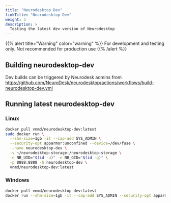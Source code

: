 ```yaml
---
title: "Neurodesktop Dev"
linkTitle: "Neurodesktop Dev"
weight: 3
description: >
  Testing the latest dev version of Neurodesktop
---
```


{{% alert title="Warning" color="warning" %}}
For development and testing only. Not recommended for production use
{{% /alert %}}

## Building neurodesktop-dev
Dev builds can be triggered by Neurodesk admins from https://github.com/NeuroDesk/neurodesktop/actions/workflows/build-neurodesktop-dev.yml

## Running latest neurodesktop-dev

### Linux
```bash
docker pull vnmd/neurodesktop-dev:latest
sudo docker run \
  --shm-size=1gb -it --cap-add SYS_ADMIN \
  --security-opt apparmor:unconfined --device=/dev/fuse \
  --name neurodesktop-dev \
  -v ~/neurodesktop-storage:/neurodesktop-storage \
  -e NB_UID="$(id -u)" -e NB_GID="$(id -g)" \
  -p 8888:8888 -h neurodesktop-dev \
  vnmd/neurodesktop-dev:latest
```

### Windows
```bash
docker pull vnmd/neurodesktop-dev:latest
docker run --shm-size=1gb -it --cap-add SYS_ADMIN --security-opt apparmor:unconfined --device=/dev/fuse --name neurodesktop -v C:/neurodesktop-storage:/neurodesktop-storage -p 8888:8888 -h neurodesktop-dev vnmd/neurodesktop-dev:latest
```
